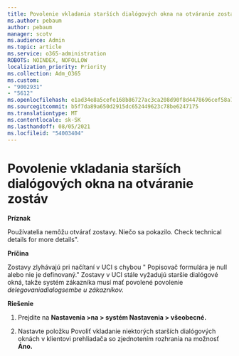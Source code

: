 ```yaml
---
title: Povolenie vkladania starších dialógových okna na otváranie zostáv
ms.author: pebaum
author: pebaum
manager: scotv
ms.audience: Admin
ms.topic: article
ms.service: o365-administration
ROBOTS: NOINDEX, NOFOLLOW
localization_priority: Priority
ms.collection: Adm_O365
ms.custom:
- "9002931"
- "5612"
ms.openlocfilehash: e1ad34e8a5cefe168b86727ac3ca208d90f8d4478696cef58a7d0b04475fba56
ms.sourcegitcommit: b5f7da89a650d2915dc652449623c78be6247175
ms.translationtype: MT
ms.contentlocale: sk-SK
ms.lasthandoff: 08/05/2021
ms.locfileid: "54003404"
---
```

# <a name="enable-embedding-legacy-dialogs-to-open-reports"></a>Povolenie vkladania starších dialógových okna na otváranie zostáv

**Príznak**

Používatelia nemôžu otvárať zostavy. Niečo sa pokazilo. Check technical details for more details".

**Príčina**

Zostavy zlyhávajú pri načítaní v UCI s chybou " Popisovač formulára je null alebo nie je definovaný." Zostavy v UCI stále vyžadujú staršie dialógové okná, takže systém zákazníka musí mať povolené povolenie *delegovaniadialogsembe u zákazníkov.*

**Riešenie**

1. Prejdite na **Nastavenia >na > systém Nastavenia > všeobecné.**

2. Nastavte položku Povoliť vkladanie niektorých starších dialógových oknách v klientovi prehliadača so zjednotením rozhrania na možnosť **Áno.**
